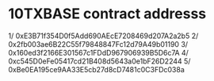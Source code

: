 # 10TXBASE contract addresss 

1/ 0xE3B71f354D0f5Add690AEcE7208469d207A2a2b5
2/ 0x2fb003ae6B22C55f79848847Fc12d79A49b01190 
3/ 0x160ed3f2166E301567c1FDdD967906939B5D6c7A
4/ 0xc545D0eFe05417cd21B408d5643a0e1bF26D2244
5/ 0xBe0EA195ce9AA33E5cb27d8cD7481c0C3FDc038a
